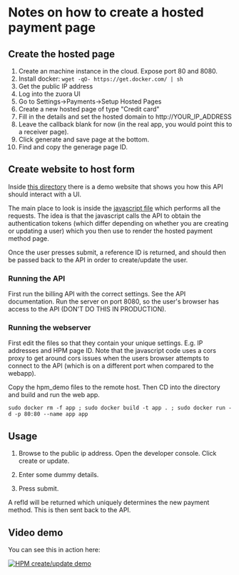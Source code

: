 # Notes on how to create a hosted payment page

## Create the hosted page

1. Create an machine instance in the cloud. Expose port 80 and 8080.
2. Install docker: `wget -qO- https://get.docker.com/ | sh`
3. Get the public IP address
4. Log into the zuora UI
5. Go to Settings->Payments->Setup Hosted Pages
6. Create a new hosted page of type "Credit card"
7. Fill in the details and set the hosted domain to http://YOUR_IP_ADDRESS
8. Leave the callback blank for now (in the real app, you would point this to a receiver page).
9. Click generate and save page at the bottom.
10. Find and copy the generage page ID.

## Create website to host form

Inside [this directory](./hpm_demo) there is a demo website that shows you how this API should interact with a UI.

The main place to look is inside the [javascript file](./hpm_demo/billing-api.js) which performs all the requests. The idea is that the javascript calls the API to obtain the authentication tokens (which differ depending on whether you are creating or updating a user) which you then use to render the hosted payment method page.

Once the user presses submit, a reference ID is returned, and should then be passed back to the API in order to create/update the user.

### Running the API

First run the billing API with the correct settings. See the API documentation. Run the server on port 8080, so the user's browser has access to the API (DON'T DO THIS IN PRODUCTION).

### Running the webserver

First edit the files so that they contain your unique settings. E.g. IP addresses and HPM page ID. Note that the javascript code uses a cors proxy to get around cors issues when the users browser attempts to connect to the API (which is on a different port when compared to the webapp).

Copy the hpm_demo files to the remote host. Then CD into the directory and build and run the web app. 

```
sudo docker rm -f app ; sudo docker build -t app . ; sudo docker run -d -p 80:80 --name app app
```

## Usage

1. Browse to the public ip address. Open the developer console. Click create or update.

2. Enter some dummy details.

3. Press submit.

A refId will be returned which uniquely determines the new payment method. This is then sent back to the API.

## Video demo

You can see this in action here:

[![HPM create/update demo](http://img.youtube.com/vi/Zytj4FJg-nI/0.jpg)](https://youtu.be/Zytj4FJg-nI "HPM Demo")
